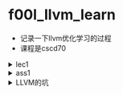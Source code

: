 # f00l_llvm_learn
- 记录一下llvm优化学习的过程
- 课程是cscd70
<details>
<summary>lec1</summary>
  
## lec1
### basic block
- basic block的标志
  - 第一条指令
  - 一个jmp跳转的target
  - 一个紧跟着jmp的指令
### local optimization
- 本地优化，是在basic block里进行的
- 减少相同表达式的计算次数
  - build DAG
    - 表达式都有一个语法树
    - 建立DAG就是合并相同的结点，然后再根据树合并得到的图自底向上来计算表达式
    - 缺点：
      - 依赖于表达式值的计算，中间有表达式计算慢了的话就会拖慢后面指令运行的时间
  - value-number
    - 为每一个value都分配一个number，然后让var(变量)去对应那个value
    - 算法
```
Data structure:
VALUES = Table of
expression //[OP, valnum1, valnum2}
var //name of variable currently holding expression
For each instruction (dst = src1 OP src2) in execution order
valnum1 = var2value(src1); valnum2 = var2value(src2);
IF [OP, valnum1, valnum2] is in VALUES
v = the index of expression
Replace instruction with CPY dst = VALUES[v].var
ELSE Add
        expression = [OP, valnum1, valnum2]
        var        = dst
     to VALUES
v = index of new entry; tv is new temporary for v
Replace instruction with: tv = VALUES[valnum1].var OP VALUES[valnum2].var
dst = tv;
set_var2value (dst, v)
```
     - 例子
```
Assign: a->r1,b->r2,c->r3,d->r4
a = b+c;  ADD t1 = r2,r3 CPY r1 = t1 
b = a-d;  SUB t2 = r1,r4 CPY r2 = t2 
c = b+c;  ADD t3 = r2,r3 CPY r3 = t3 
d = a-d;  SUB t4 = r1,r4 CPY r4 = t4
```
- 在编译时可以计算出数值的时候，用常量替换之
### global optimization
- loop optimization
  - 减少每个循环内执行的指令次数
- global version of local optimization
  - 减少全局相同表达式的计算次数
    - 减少变量的使用次数，计算过一次的变量就不再计算
    - eg:
```
优化前
B1: i := n-1
B2: if i<1 goto out 
B3: j := 1
B4: if j>i goto B5 
B6: t1 := j-1
    t2 := 4*t1
    t3 := A[t2]     ;A[j]
    t6 := 4*j
    t7 := A[t6]     ;A[j+1]
    if t3<=t7 goto B8
|B7: t8 :=j-1 
|    t9 := 4*t8
|    temp := A[t9] ;temp:=A[j] 
|    t12 := 4*j
|    t13 := A[t12] ;A[j+1] 
|    A[t9]:= t13 ;A[j]:=A[j+1] 
|    A[t12]:=temp ;A[j+1]:=temp
B8: j := j+1 goto B4
B5: i := i-1 goto B2
out: 
```
```
优化后
B1: i := n-1
B2: if i<1 goto out
B3: j := 1
B4: if j>i goto B5
B6: t1 := j-1
|B7: A[t2] := t7
|    A[t6] := t3
B8: j := j+1
    goto B4
    t2 := 4*t1
    t3 := A[t2]   ;A[j]
    t6 := 4*j
    t7 := A[t6]   ;A[j+1]
    if t3<=t7 goto B8
B5: i := i-1 goto B2
out:
```
    - 可以看到优化后，利用了之前汇编就计算出的临时变量值来使用，无需再次计算
    - 优化的部分我用|标记出来了
- loop optimization
  - 尽量用加法替换乘法
  - 对循环的下标，尽量用其他已经有的变量来代替，这样就无需再次计算
```
优化前
B1: i := n-1
B2: if i<1 goto out
|B3: j := 1
|B4: if j>i goto B5
|B6: t1 := j-1
|    t2 := 4*t1
|    t3 := A[t2]     ;A[j]
|    t6 := 4*j
|    t7 := A[t6]     ;A[j+1]
|    if t3<=t7 goto B8
B7: A[t2] := t7
    A[t6] := t3
|B8: j := j+1
|    goto B4
B5: i := i-1 goto B2
out:
```
```
优化后
B1: i := n-1
B2: if i<1 goto out 
|B3: t2 := 0
|    t6 := 4
|B4: t19 := 4*I
|    if t6>t19 goto B5
|B6: t3 := A[t2]
|    t7 := A[t6] ;A[j+1] 
|    if t3<=t7 goto B8
B7: A[t2] := t7
    A[t6] := t3
|B8: t2 := t2+4
|    t6 := t6+4
|    goto B4 
B5: i := i-1
    goto B2 
out:
```
  - 可以看到优化后，乘法由两次变成一次，然后用统一的变量来代替数组的index和循环的变量
</details>
<details>
<summary>ass1</summary>
  
- 实验是通过llvm pass来遍历clang生成的代码，然后对其进行一些操作
- 介绍一下pass的概念
  - pass可以通俗的理解成对代码进行遍历，然后可以在遍历的过程可以对程序进行修改
  - llvm把程序分解成Module，Module分解成Function和Global variable，
  - Function分解成Basic Block,Basic Block分解成Instruction
  - llvm针对这些分解出来的都有pass，这些pass都是class，并且提供了对程序进行改动的成员函数
  - 继承后就可以编写自己的pass了
## function info
- 这一个实验主要是打印出函数的信息
  - 函数名称
  - 直接调用该函数的次数
  - 函数的参数个数
  - 函数的Basic Block的个数
  - 函数的指令数
## local optimization
- 这个利用llvm的pass进行local optimization
- 分为三个方面
  - algebraic identifies, eg: x + 0 -> x
  - constant fold  eg: 3 + 6 -> 9
  - strengthen reduction  eg: x * 2 -> x << 1
- 这些都是需要对instructions进行pass，然后找到符合条件的指令进行优化。
- 利用llvm那些pass的成员函数就可以完成这个工作
</details>
<details>
<summary>LLVM的坑</summary>

## 源码外编译llvm pass

- 首先要新建一个<project>文件夹，然后在里面建一个写Pass的文件夹，<project>里的CMakeLists.txt要这么写
  
```c
  
cmake_minimum_required(VERSION 3.16) #说明cmake的最小版本
project(assignment1)  #项目名称
set(CMAKE_CXX_STANDARD 11) #设置c++版本
set(LLVM_HOME ~/llvm/build) #设置llvm的位置
set(LLVM_DIR ${LLVM_HOME}/lib/cmake/llvm) #设置cmake的位置
find_package(LLVM REQUIRED CONFIG) #找到llvm-config
add_definitions(${LLVM_DEFINITIONS}) 
include_directories(${LLVM_INCLUDE_DIRS}) #将llvm的include文件夹包含进来
link_directories(${LLVM_LIBRARY_DIRS}) #将llvm的library文件夹包含进来

MESSAGE(${LLVM_LIBRARY_DIRS})
MESSAGE(${LLVM_INCLUDE_DIRS})

add_subdirectory(FunctionInfo) #将pass的文件夹加入

```
- 然后是pass文件夹里的

```

set(CMAKE_CXX_STANDARD 11)
add_library(FunctionPass MODULE
        FunctionInfo.cpp
        )

set_target_properties(FunctionPass PROPERTIES
        COMPILE_FLAGS "-fno-rtti"
        )

if(APPLE)
    set_target_properties(FunctionPass PROPERTIES
            LINK_FLAGS "-undefined dynamic_lookup"
            )
endif(APPLE)

```

- 这样就能源码外编译pass了
- 最开始的时候我没加if(APPLE)那个，所以每次build都会出错

- 还有一个是自行编译出来的pass用opt加载会出现Symbol Not Found
- 这是因为我的电脑用的opt是自带的，版本比较低，从而导致符号和我自行编译的llvm不一样所导致的
- 在环境变量里加一行包含llvm/bin路径的语句就可以了

## 在项目中include llvm的库
- 在CMakeLists里这么写

```

cmake_minimum_required(VERSION 3.16)
project(kaledoscope_front)

set(CMAKE_CXX_STANDARD 14)
set(LLVM_HOME ~/llvm/llvm-project/build)
set(LLVM_DIR ${LLVM_HOME}/lib/cmake/llvm)
find_package(LLVM REQUIRED CONFIG)
add_definitions(${LLVM_DEFINITIONS})
include_directories(${LLVM_INCLUDE_DIRS})
link_directories(${LLVM_LIBRARY_DIRS})

add_executable(kaledoscope_front main.cpp)

llvm_map_components_to_libnames(llvm-config --cxxflags --ldflags --system-libs --libs core mcjit native)
target_link_libraries(kaledoscope_front ${llvm_libs})
link_directories(${LLVM_LIBRARY_DIRS})

set_target_properties(kaledoscope_front PROPERTIES
        COMPILE_FLAGS "-fno-rtti "
        )
if(APPLE)
    set_target_properties(kaledoscope_front PROPERTIES
            LINK_FLAGS "-undefined dynamic_lookup"
            )
endif(APPLE)

```
```
llvm命名规范

类型命名 （包括 classes，structs，enums，typedef 等）应该是动词并且以大写字母开头（如 TextFileReader）。
变量命名 应该是名词（代表状态）。命名应该是大写字母开头的驼峰大小写（如 Leader 或 Boats）。
函数命名 应该是动词短语（代表动作）并且命令式的函数应该是祈使语气的。命名应该是小写字母开头的驼峰写法（如 openFile() 或 isFoo()）。
枚举声明 如（emum { ... }）是类型，所以应该遵循类型的命名规则。枚举的常见用法是作为union的区分符或内部类的指示符。当一个枚举这样使用的时候应该增加一个 Kind 后缀（如 ValueKind）。
```
</details>
